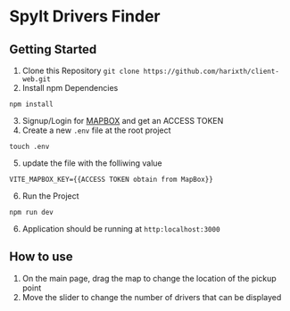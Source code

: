 # Spylt Drivers Finder

## Getting Started

1. Clone this Repository `git clone https://github.com/harixth/client-web.git`
2. Install npm Dependencies

```
npm install
```

3. Signup/Login for [MAPBOX](https://www.mapbox.com/) and get an ACCESS TOKEN
4. Create a new `.env` file at the root project

```
touch .env
```

5. update the file with the folliwing value

```
VITE_MAPBOX_KEY={{ACCESS TOKEN obtain from MapBox}}
```

6. Run the Project

```
npm run dev
```

6. Application should be running at `http:localhost:3000`

## How to use

1. On the main page, drag the map to change the location of the pickup point
2. Move the slider to change the number of drivers that can be displayed
